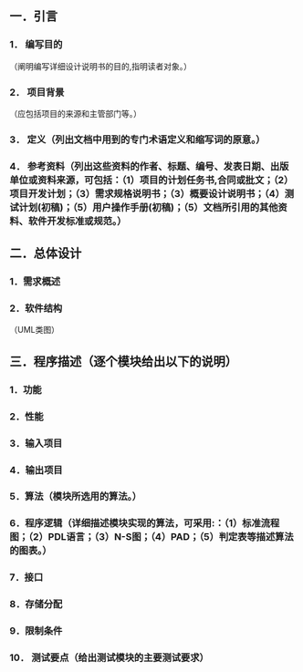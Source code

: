 ## 一．引言 

### 1． 编写目的
（阐明编写详细设计说明书的目的,指明读者对象。） 

### 2． 项目背景
（应包括项目的来源和主管部门等。） 

### 3． 定义（列出文档中用到的专门术语定义和缩写词的原意。） 
### 4． 参考资料（列出这些资料的作者、标题、编号、发表日期、出版单位或资料来源，可包括：（1）项目的计划任务书,合同或批文；（2）项目开发计划；（3）需求规格说明书；（3）概要设计说明书；（4）测试计划(初稿)；（5）用户操作手册(初稿)；（5）文档所引用的其他资料、软件开发标准或规范。） 

## 二．总体设计 

### 1．需求概述 
### 2．软件结构
（UML类图） 

## 三．程序描述（逐个模块给出以下的说明）
 
### 1．功能 
### 2．性能 
### 3．输入项目 
### 4．输出项目 
### 5．算法（模块所选用的算法。）
 
### 6．程序逻辑（详细描述模块实现的算法，可采用:：（1）标准流程图；（2）PDL语言；（3）N-S图；（4）PAD；（5）判定表等描述算法的图表。）
 
### 7．接口 
### 8．存储分配 
### 9．限制条件 
### 10． 测试要点（给出测试模块的主要测试要求）